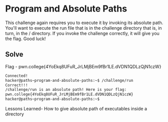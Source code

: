 # Program and Absolute Paths

This challenge again requires you to execute it by invoking its absolute path. You'll want to execute the run file that is in the challenge directory that is, in turn, in the / directory. If you invoke the challenge correctly, it will give you the flag. Good luck!

## Solve
Flag - pwn.college{4YoEkq8UFuR_JrLMjBEm9fBr1LE.dVDN1QDLzQjN1czW}

```bash
Connected!
hacker@paths~program-and-absolute-paths:~$ /challenge/run
Correct!!!
/challenge/run is an absolute path! Here is your flag:
pwn.college{4YoEkq8UFuR_JrLMjBEm9fBr1LE.dVDN1QDLzQjN1czW}
hacker@paths~program-and-absolute-paths:~$
```

Lessons Learned- How to give absolute path of executables inside a directory
